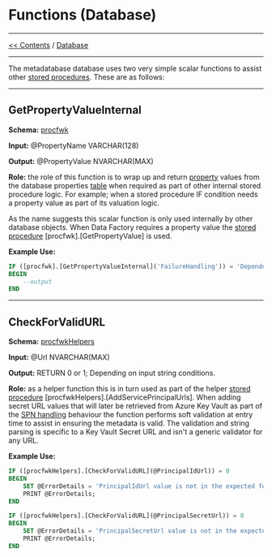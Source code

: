# Functions (Database)

___
[<< Contents](/procfwk/contents) / [Database](/procfwk/database)

___

The metadatabase database uses two very simple scalar functions to assist other [stored procedures](/procfwk/storedprocedure). These are as follows:

___

## GetPropertyValueInternal

__Schema:__ [procfwk](/procfwk/schemas)

__Input:__ @PropertyName VARCHAR(128)

__Output:__ @PropertyValue NVARCHAR(MAX)

__Role:__ the role of this function is to wrap up and return [property](/procfwk/properties) values from the database properties [table](/procfwk/tables) when required as part of other internal stored procedure logic. For example; when a stored procedure IF condition needs a property value as part of its valuation logic.

As the name suggests this scalar function is only used internally by other database objects. When Data Factory requires a property value the [stored procedure](/procfwk/storedprocedure) [procfwk].[GetPropertyValue] is used.

__Example Use:__ 

```sql
IF ([procfwk].[GetPropertyValueInternal]('FailureHandling')) = 'DependencyChain'
BEGIN
    --output
END
```
___

## CheckForValidURL

__Schema:__ [procfwkHelpers](/procfwk/schemas)

__Input:__ @Url NVARCHAR(MAX)

__Output:__ RETURN 0 or 1; Depending on input string conditions.

__Role:__ as a helper function this is in turn used as part of the helper [stored procedure](/procfwk/storedprocedure) [procfwkHelpers].[AddServicePrincipalUrls]. When adding secret URL values that will later be retrieved from Azure Key Vault as part of the [SPN handling](/procfwk/spnhandling) behaviour the function performs soft validation at entry time to assist in ensuring the metadata is valid. The validation and string parsing is specific to a Key Vault Secret URL and isn't a generic validator for any URL. 

__Example Use:__ 

```sql
IF ([procfwkHelpers].[CheckForValidURL](@PrincipalIdUrl)) = 0
BEGIN
	SET @ErrorDetails = 'PrincipalIdUrl value is not in the expected format. . Please confirm the URL follows the structure https://{YourKeyVaultName}.vault.azure.net/secrets/{YourSecretName} and does not include the secret version guid.'
	PRINT @ErrorDetails;
END

IF ([procfwkHelpers].[CheckForValidURL](@PrincipalSecretUrl)) = 0
BEGIN
	SET @ErrorDetails = 'PrincipalSecretUrl value is not in the expected format. Please confirm the URL follows the structure https://{YourKeyVaultName}.vault.azure.net/secrets/{YourSecretName} and does not include the secret version guid.'
	PRINT @ErrorDetails;		
END
```
